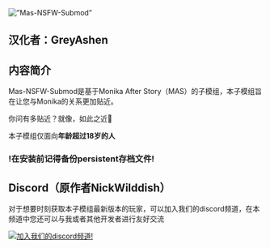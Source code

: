<img src="https://user-images.githubusercontent.com/87427851/171864410-277d515c-daec-4d4e-b9c3-aff96112c4be.png" alt=”Mas-NSFW-Submod”>

## 汉化者：GreyAshen
## 内容简介

Mas-NSFW-Submod是基于Monika After Story（MAS）的子模组，本子模组旨在让您与Monika的关系更加贴近。

你问有多贴近？就像，如此之近🤏

本子模组仅面向**年龄超过18岁的人**

### !在安装前记得备份persistent存档文件!

## Discord（原作者NickWilddish）

对于想要时刻获取本子模组最新版本的玩家，可以加入我们的discord频道，在本频道中您还可以与我或者其他开发者进行友好交流

[![加入我们的discord频道!](https://invidget.switchblade.xyz/YJVKHQj9ru)](https://discord.gg/YJVKHQj9ru)

